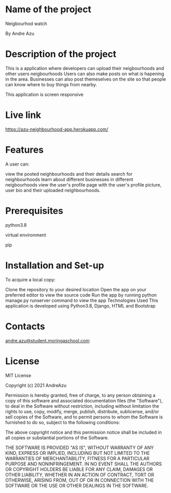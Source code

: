 # Name of the project
Neigbourhod watch

By Andre Azu

# Description of the project
This is a application where developers can upload their neigbourhoods and other users neigbourhoods 
Users can also make posts on what is hapening in the area.
Businesses can also post themeselves on the site so that people can know where to buy things from nearby.

This application is screen responsive

# Live link
https://azu-neighbourhood-app.herokuapp.com/

# Features
A user can:

view the posted neighbourhoods  and their details
search for neighbourhoods 
learn about different businesses in different neigbourhoods
view the user's profile page with the user's profile picture, user bio and their uploaded neighbourhoods.

# Prerequisites
python3.8

virtual environment

pip

# Installation and Set-up
To acquire a local copy:

Clone the repository to your desired location
Open the app on your preferred editor to view the source code
Run the app by running python manage.py runserver command to view the app
Technologies Used
This application is developed using Python3.8, Django, HTML and Bootstrap

# Contacts
andre.azu@student.moringaschool.com

# License
MIT License

Copyright (c) 2021 AndreAzu

Permission is hereby granted, free of charge, to any person obtaining a copy of this software and associated documentation files (the "Software"), to deal in the Software without restriction, including without limitation the rights to use, copy, modify, merge, publish, distribute, sublicense, and/or sell copies of the Software, and to permit persons to whom the Software is furnished to do so, subject to the following conditions:

The above copyright notice and this permission notice shall be included in all copies or substantial portions of the Software.

THE SOFTWARE IS PROVIDED "AS IS", WITHOUT WARRANTY OF ANY KIND, EXPRESS OR IMPLIED, INCLUDING BUT NOT LIMITED TO THE WARRANTIES OF MERCHANTABILITY, FITNESS FOR A PARTICULAR PURPOSE AND NONINFRINGEMENT. IN NO EVENT SHALL THE AUTHORS OR COPYRIGHT HOLDERS BE LIABLE FOR ANY CLAIM, DAMAGES OR OTHER LIABILITY, WHETHER IN AN ACTION OF CONTRACT, TORT OR OTHERWISE, ARISING FROM, OUT OF OR IN CONNECTION WITH THE SOFTWARE OR THE USE OR OTHER DEALINGS IN THE SOFTWARE.